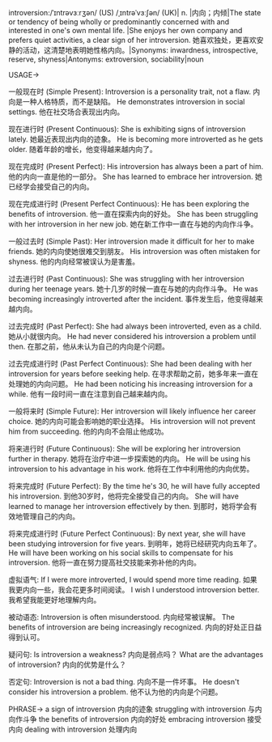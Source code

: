 introversion:/ˈɪntrəvɜːrʒən/ (US) /ˌɪntrəˈvɜːʃən/ (UK)| n. |内向；内倾|The state or tendency of being wholly or predominantly concerned with and interested in one's own mental life. |She enjoys her own company and prefers quiet activities, a clear sign of her introversion. 她喜欢独处，更喜欢安静的活动，这清楚地表明她性格内向。|Synonyms: inwardness, introspective, reserve, shyness|Antonyms: extroversion, sociability|noun

USAGE->

一般现在时 (Simple Present):
Introversion is a personality trait, not a flaw. 内向是一种人格特质，而不是缺陷。
He demonstrates introversion in social settings. 他在社交场合表现出内向。

现在进行时 (Present Continuous):
She is exhibiting signs of introversion lately. 她最近表现出内向的迹象。
He is becoming more introverted as he gets older. 随着年龄的增长，他变得越来越内向了。


现在完成时 (Present Perfect):
His introversion has always been a part of him. 他的内向一直是他的一部分。
She has learned to embrace her introversion. 她已经学会接受自己的内向。

现在完成进行时 (Present Perfect Continuous):
He has been exploring the benefits of introversion. 他一直在探索内向的好处。
She has been struggling with her introversion in her new job.  她在新工作中一直在与她的内向作斗争。


一般过去时 (Simple Past):
Her introversion made it difficult for her to make friends. 她的内向使她很难交到朋友。
His introversion was often mistaken for shyness. 他的内向经常被误认为是害羞。


过去进行时 (Past Continuous):
She was struggling with her introversion during her teenage years. 她十几岁的时候一直在与她的内向作斗争。
He was becoming increasingly introverted after the incident. 事件发生后，他变得越来越内向。


过去完成时 (Past Perfect):
She had always been introverted, even as a child. 她从小就很内向。
He had never considered his introversion a problem until then. 在那之前，他从未认为自己的内向是个问题。


过去完成进行时 (Past Perfect Continuous):
She had been dealing with her introversion for years before seeking help. 在寻求帮助之前，她多年来一直在处理她的内向问题。
He had been noticing his increasing introversion for a while.  他有一段时间一直在注意到自己越来越内向。

一般将来时 (Simple Future):
Her introversion will likely influence her career choice. 她的内向可能会影响她的职业选择。
His introversion will not prevent him from succeeding. 他的内向不会阻止他成功。


将来进行时 (Future Continuous):
She will be exploring her introversion further in therapy. 她将在治疗中进一步探索她的内向。
He will be using his introversion to his advantage in his work. 他将在工作中利用他的内向优势。

将来完成时 (Future Perfect):
By the time he's 30, he will have fully accepted his introversion. 到他30岁时，他将完全接受自己的内向。
She will have learned to manage her introversion effectively by then. 到那时，她将学会有效地管理自己的内向。

将来完成进行时 (Future Perfect Continuous):
By next year, she will have been studying introversion for five years. 到明年，她将已经研究内向五年了。
He will have been working on his social skills to compensate for his introversion. 他将一直在努力提高社交技能来弥补他的内向。


虚拟语气:
If I were more introverted, I would spend more time reading. 如果我更内向一些，我会花更多时间阅读。
I wish I understood introversion better. 我希望我能更好地理解内向。

被动语态:
Introversion is often misunderstood. 内向经常被误解。
The benefits of introversion are being increasingly recognized. 内向的好处正日益得到认可。

疑问句:
Is introversion a weakness? 内向是弱点吗？
What are the advantages of introversion? 内向的优势是什么？


否定句:
Introversion is not a bad thing. 内向不是一件坏事。
He doesn't consider his introversion a problem. 他不认为他的内向是个问题。

PHRASE->
a sign of introversion 内向的迹象
struggling with introversion 与内向作斗争
the benefits of introversion 内向的好处
embracing introversion 接受内向
dealing with introversion 处理内向
